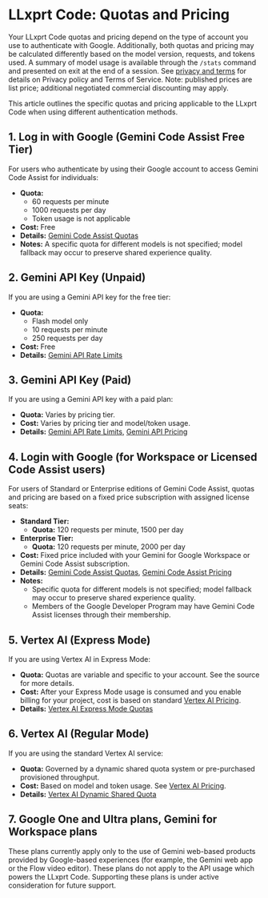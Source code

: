 # LLxprt Code: Quotas and Pricing

Your LLxprt Code quotas and pricing depend on the type of account you use to authenticate with Google. Additionally, both quotas and pricing may be calculated differently based on the model version, requests, and tokens used. A summary of model usage is available through the `/stats` command and presented on exit at the end of a session. See [privacy and terms](./tos-privacy.md) for details on Privacy policy and Terms of Service. Note: published prices are list price; additional negotiated commercial discounting may apply.

This article outlines the specific quotas and pricing applicable to the LLxprt Code when using different authentication methods.

## 1. Log in with Google (Gemini Code Assist Free Tier)

For users who authenticate by using their Google account to access Gemini Code Assist for individuals:

- **Quota:**
  - 60 requests per minute
  - 1000 requests per day
  - Token usage is not applicable
- **Cost:** Free
- **Details:** [Gemini Code Assist Quotas](https://developers.google.com/gemini-code-assist/resources/quotas#quotas-for-agent-mode-gemini-cli)
- **Notes:** A specific quota for different models is not specified; model fallback may occur to preserve shared experience quality.

## 2. Gemini API Key (Unpaid)

If you are using a Gemini API key for the free tier:

- **Quota:**
  - Flash model only
  - 10 requests per minute
  - 250 requests per day
- **Cost:** Free
- **Details:** [Gemini API Rate Limits](https://ai.google.dev/gemini-api/docs/rate-limits)

## 3. Gemini API Key (Paid)

If you are using a Gemini API key with a paid plan:

- **Quota:** Varies by pricing tier.
- **Cost:** Varies by pricing tier and model/token usage.
- **Details:** [Gemini API Rate Limits](https://ai.google.dev/gemini-api/docs/rate-limits), [Gemini API Pricing](https://ai.google.dev/gemini-api/docs/pricing)

## 4. Login with Google (for Workspace or Licensed Code Assist users)

For users of Standard or Enterprise editions of Gemini Code Assist, quotas and pricing are based on a fixed price subscription with assigned license seats:

- **Standard Tier:**
  - **Quota:** 120 requests per minute, 1500 per day
- **Enterprise Tier:**
  - **Quota:** 120 requests per minute, 2000 per day
- **Cost:** Fixed price included with your Gemini for Google Workspace or Gemini Code Assist subscription.
- **Details:** [Gemini Code Assist Quotas](https://developers.google.com/gemini-code-assist/resources/quotas#quotas-for-agent-mode-gemini-cli), [Gemini Code Assist Pricing](https://cloud.google.com/products/gemini/pricing)
- **Notes:**
  - Specific quota for different models is not specified; model fallback may occur to preserve shared experience quality.
  - Members of the Google Developer Program may have Gemini Code Assist licenses through their membership.

## 5. Vertex AI (Express Mode)

If you are using Vertex AI in Express Mode:

- **Quota:** Quotas are variable and specific to your account. See the source for more details.
- **Cost:** After your Express Mode usage is consumed and you enable billing for your project, cost is based on standard [Vertex AI Pricing](https://cloud.google.com/vertex-ai/pricing).
- **Details:** [Vertex AI Express Mode Quotas](https://cloud.google.com/vertex-ai/generative-ai/docs/start/express-mode/overview#quotas)

## 6. Vertex AI (Regular Mode)

If you are using the standard Vertex AI service:

- **Quota:** Governed by a dynamic shared quota system or pre-purchased provisioned throughput.
- **Cost:** Based on model and token usage. See [Vertex AI Pricing](https://cloud.google.com/vertex-ai/pricing).
- **Details:** [Vertex AI Dynamic Shared Quota](https://cloud.google.com/vertex-ai/generative-ai/docs/resources/dynamic-shared-quota)

## 7. Google One and Ultra plans, Gemini for Workspace plans

These plans currently apply only to the use of Gemini web-based products provided by Google-based experiences (for example, the Gemini web app or the Flow video editor). These plans do not apply to the API usage which powers the LLxprt Code. Supporting these plans is under active consideration for future support.
